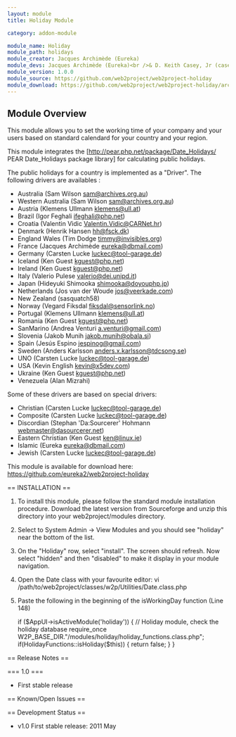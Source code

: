```yaml
---
layout: module
title: Holiday Module

category: addon-module

module_name: Holiday
module_path: holidays
module_creator: Jacques Archimède (Eureka)
module_devs: Jacques Archimède (Eureka)<br />& D. Keith Casey, Jr (caseysoftware)
module_version: 1.0.0
module_source: https://github.com/web2project/web2project-holiday
module_download: https://github.com/web2project/web2project-holiday/archive/master.zip
---
```


## Module Overview

This module allows you to set the working time of your company and your users based on standard calendard for your country and your region.

This module integrates the [http://pear.php.net/package/Date_Holidays/ PEAR Date_Holidays package library] for calculating public holidays.

The public holidays for a country is implemented as a "Driver".
The following drivers are availables :
* Australia (Sam Wilson <sam@archives.org.au>)
* Western Australia (Sam Wilson <sam@archives.org.au>)
* Austria (Klemens Ullmann <klemens@ull.at>)
* Brazil (Igor Feghali <ifeghali@php.net>)
* Croatia (Valentin Vidic <Valentin.Vidic@CARNet.hr>)
* Denmark (Henrik Hansen <hh@fsck.dk>)
* England Wales (Tim Dodge <timmy@invisibles.org>)
* France (Jacques Archimède <eureka@dbmail.com>)
* Germany (Carsten Lucke <luckec@tool-garage.de>)
* Iceland (Ken Guest <kguest@php.net>)
* Ireland (Ken Guest <kguest@php.net>)
* Italy (Valerio Pulese <valerio@dei.unipd.it>)
* Japan (Hideyuki Shimooka <shimooka@doyouphp.jp>)
* Netherlands (Jos van der Woude <jos@veerkade.com>)
* New Zealand (sasquatch58)
* Norway (Vegard Fiksdal <fiksdal@sensorlink.no>)
* Portugal (Klemens Ullmann <klemens@ull.at>)
* Romania (Ken Guest <kguest@php.net>)
* SanMarino (Andrea Venturi <a.venturi@gmail.com>)
* Slovenia (Jakob Munih <jakob.munih@obala.si>)
* Spain (Jesús Espino <jespinog@gmail.com>)
* Sweden (Anders Karlsson <anders.x.karlsson@tdcsong.se>)
* UNO (Carsten Lucke <luckec@tool-garage.de>)
* USA (Kevin English <kevin@x5dev.com>)
* Ukraine (Ken Guest <kguest@php.net>)
* Venezuela (Alan Mizrahi)

Some of these drivers are based on special drivers:
* Christian (Carsten Lucke <luckec@tool-garage.de>)
* Composite (Carsten Lucke <luckec@tool-garage.de>)
* Discordian (Stephan 'Da:Sourcerer' Hohmann <webmaster@dasourcerer.net>)
* Eastern Christian (Ken Guest <ken@linux.ie>)
* Islamic (Eureka <eureka@dbmail.com>)
* Jewish (Carsten Lucke <luckec@tool-garage.de>)

This module is available for download here: https://github.com/eureka2/web2project-holiday

== INSTALLATION ==

1. To install this module, please follow the standard module installation
procedure. Download the latest version from Sourceforge and unzip
this directory into your web2project/modules directory.

2. Select to System Admin -> View Modules and you should see "holiday" near
the bottom of the list.

3. On the "Holiday" row, select "install". The screen should refresh. Now
select "hidden" and then "disabled" to make it display in your module
navigation.

4. Open the Date class with your favourite editor:
vi /path/to/web2project/classes/w2p/Utilities/Date.class.php

5. Paste the following in the beginning of the isWorkingDay function (Line 148)

    if ($AppUI->isActiveModule('holiday')) {
        // Holiday module, check the holiday database
        require_once W2P_BASE_DIR."/modules/holiday/holiday_functions.class.php";
        if(HolidayFunctions::isHoliday($this)) {
            return false;
        }
    }

== Release Notes ==

=== 1.0 ===

* First stable release

== Known/Open Issues ==

== Development Status ==

*  v1.0 First stable release: 2011 May